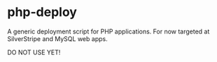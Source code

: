 php-deploy
==========

A generic deployment script for PHP applications. For now targeted at SilverStripe and MySQL web apps.

DO NOT USE YET!
